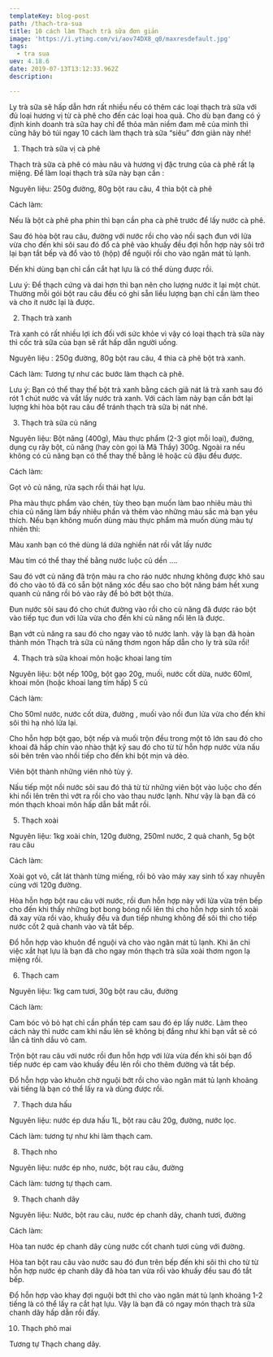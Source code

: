 ```yaml
---
templateKey: blog-post
path: /thach-tra-sua
title: 10 cách làm Thạch trà sữa đơn giản
image: 'https://i.ytimg.com/vi/aov74DX8_q0/maxresdefault.jpg' 
tags:
  - tra sua
uev: 4.18.6
date: 2019-07-13T13:12:33.962Z
description:

---
```



Ly trà sữa sẽ hấp dẫn hơn rất nhiều nếu có thêm các loại thạch trà sữa với đủ loại hương vị từ cà phê cho đến các loại hoa quả. Cho dù bạn đang có ý định kinh doanh trà sữa hay chỉ để thỏa mãn niềm đam mê của mình thì cũng hãy bỏ túi ngay 10 cách làm thạch trà sữa “siêu” đơn giản này nhé!


1. Thạch trà sữa vị cà phê

Thạch trà sữa cà phê có màu nâu và hương vị đặc trưng của cà phê rất lạ miệng. Để làm loại thạch trà sữa này bạn cần :

Nguyên liệu: 250g đường, 80g bột rau câu, 4 thìa bột cà phê

Cách làm:

Nếu là bột cà phê pha phin thì bạn cần pha cà phê trước để lấy nước cà phê.

Sau đó hòa bột rau câu, đường với nước rồi cho vào nồi sạch đun với lửa vừa cho đến khi sôi sau đó đổ cà phê vào khuấy đều đợi hỗn hợp này sôi trở lại bạn tắt bếp và đổ vào tô (hộp) để nguội rồi cho vào ngăn mát tủ lạnh.

Đến khi dùng bạn chỉ cần cắt hạt lựu là có thể dùng được rồi.

Lưu ý: Để thạch cứng và dai hơn thì bạn nên cho lượng nước ít lại một chút. Thường mỗi gói bột rau câu đều có ghi sẵn liều lượng bạn chỉ cần làm theo và cho ít nước lại là được.

2. Thạch trà xanh

Trà xanh có rất nhiều lợi ích đối với sức khỏe vì vậy có loại thạch trà sữa này thì cốc trà sữa của bạn sẽ rất hấp dẫn người uống.

Nguyên liệu : 250g đường, 80g bột rau câu, 4 thìa cà phê bột trà xanh.

Cách làm: Tương tự như các bước làm thạch cà phê.

Lưu ý: Bạn có thể thay thế bột trà xanh bằng cách giã nát lá trà xanh sau đó rót 1 chút nước và vắt lấy nước trà xanh. Với cách làm này bạn cần bớt lại lượng khi hòa bột rau câu để tránh thạch trà sữa bị nát nhé.

3. Thạch trà sữa củ năng

Nguyên liệu: Bột năng (400g), Màu thực phẩm (2-3 giọt mỗi loại), đường, dụng cụ rây bột, củ năng (hay còn gọi là Mã Thầy) 300g. Ngoài ra nếu không có củ năng bạn có thể thay thế bằng lê hoặc củ đậu đều được.

Cách làm:

Gọt vỏ củ năng, rửa sạch rồi thái hạt lựu.

Pha màu thực phẩm vào chén, tùy theo bạn muốn làm bao nhiêu màu thì chia củ năng làm bấy nhiêu phần và thêm vào những màu sắc mà bạn yêu thích. Nếu bạn không muốn dùng màu thực phẩm mà muốn dùng màu tự nhiên thì:

Màu xanh bạn có thẻ dùng lá dứa nghiền nát rồi vắt lấy nước

Màu tím có thể thay thế bằng nước luộc củ dền
….

Sau đó vớt củ năng đã trộn màu ra cho ráo nước nhưng không được khô sau đó cho vào tô đã có sẵn bột năng xóc đều sao cho bột năng bám hết xung quanh củ năng rồi bỏ vào rây để bỏ bớt bột thừa.

Đun nước sôi sau đó cho chút đường vào rồi cho củ năng đã được ráo bột vào tiếp tục đun với lửa vừa cho đến khi củ năng nổi lên là được.

Bạn vớt củ năng ra sau đó cho ngay vào tô nước lanh. vậy là bạn đã hoàn thành món Thạch trà sữa củ năng thơm ngon hấp dẫn cho ly trà sữa rồi!

4. Thạch trà sữa khoai môn hoặc khoai lang tím

Nguyên liệu: bột nếp 100g, bột gạo 20g, muối, nước cốt dừa, nước 60ml, khoai môn (hoặc khoai lang tím hấp) 5 củ

Cách làm:

Cho 50ml nước, nước cốt dừa, đường , muối vào nồi đun lửa vừa cho đến khi sôi thì hạ nhỏ lửa lại.

 Cho hỗn hợp bột gạo, bột nếp và muối trộn đều trong một tô lớn sau đó cho khoai đã hấp chín vào nhào thật kỹ sau đó cho từ từ hỗn hợp nước vừa nấu sôi bên trên vào nhồi tiếp cho đến khi bột mịn và dẻo.

Viên bột thành những viên nhỏ tùy ý.

 Nấu tiếp một nồi nước sôi sau đó thả từ từ những viên bột vào luộc cho đến khi nổi lên trên thì vớt ra rồi cho vào thau nước lạnh. Như vậy là bạn đã có món thạch khoai môn hấp dẫn bắt mắt rồi.

5. Thạch xoài

Nguyên liệu: 1kg xoài chín, 120g đường, 250ml nước, 2 quả chanh, 5g bột rau câu



Cách làm:

Xoài gọt vỏ, cắt lát thành từng miếng, rồi bỏ vào máy xay sinh tố xay nhuyễn cùng với 120g đường.

Hòa hỗn hợp bột rau câu với nước, rồi đun hỗn hợp này với lửa vừa trên bếp cho đến khi thấy những bọt bong bóng nổi lên thì cho hỗn hợp sinh tố xoài đã xay vừa rồi vào, khuấy đều và đun tiếp nhưng không để sôi thì cho tiếp nước cốt 2 quả chanh vào và tắt bếp.

Đổ hỗn hợp vào khuôn để nguội và cho vào ngăn mát tủ lạnh. Khi ăn chỉ việc xắt hạt lựu là bạn đã cho ngay món thạch trà sữa xoài thơm ngon lạ miệng rồi.

6. Thạch cam

Nguyên liệu: 1kg cam tươi, 30g bột rau câu, đường

Cách làm:

Cam bóc vỏ bỏ hạt chỉ cần phần tép cam sau đó ép lấy nước. Làm theo cách này thì nước cam khi nấu lên sẽ không bị đắng như khi bạn vắt sẽ có lẫn cả tinh dầu vỏ cam.

Trộn bột rau câu với nước rồi đun hỗn hợp với lửa vừa đến khi sôi bạn đổ tiếp nước ép cam vào khuấy đều lên rồi cho thêm đường và tắt bếp.

Đổ hỗn hợp vào khuôn chờ nguội bớt rồi cho vào ngăn mát tủ lạnh khoảng vài tiếng là bạn có thể lấy ra và dùng được rồi.

7. Thạch dưa hấu

Nguyên liệu: nước ép dưa hấu 1L, bột rau câu 20g, đường, nước lọc.

Cách làm: tương tự như khi làm thạch cam.

8. Thạch nho

Nguyên liệu: nước ép nho, nước, bột rau câu, đường

Cách làm: tương tự thạch cam.

9. Thạch chanh dây

Nguyên liệu: Nước, bột rau câu, nước ép chanh dây, chanh tươi, đường

 

Cách làm:

Hòa tan nước ép chanh dây cùng nước cốt chanh tươi cùng với đường.

Hòa tan bột rau câu vào nước sau đó đun trên bếp đến khi sôi thì cho từ từ hỗn hợp nước ép chanh dây đã hòa tan vừa rồi vào khuấy đều sau đó tắt bếp.

Đổ hỗn hợp vào khay đợi nguội bớt thì cho vào ngăn mát tủ lạnh khoảng 1-2 tiếng là có thể lấy ra cắt hạt lựu. Vậy là bạn đã có ngay món thạch trà sữa chanh dây hấp dẫn rồi đấy.

10. Thạch phô mai

Tương tự Thạch chang dây.